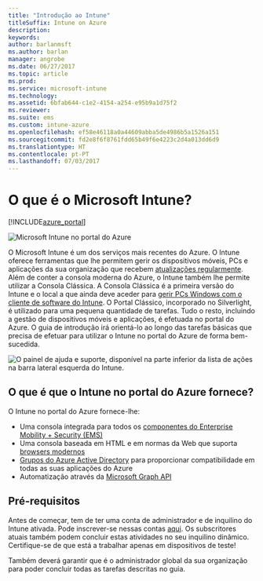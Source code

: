 ```yaml
---
title: "Introdução ao Intune"
titleSuffix: Intune on Azure
description: 
keywords: 
author: barlanmsft
ms.author: barlan
manager: angrobe
ms.date: 06/27/2017
ms.topic: article
ms.prod: 
ms.service: microsoft-intune
ms.technology: 
ms.assetid: 6bfab644-c1e2-4154-a254-e95b9a1d75f2
ms.reviewer: 
ms.suite: ems
ms.custom: intune-azure
ms.openlocfilehash: ef58e46118a0a44609abba5de4986b5a1526a151
ms.sourcegitcommit: fd2e8f6f8761fdd65b49f6e4223c2d4a013dd6d9
ms.translationtype: HT
ms.contentlocale: pt-PT
ms.lasthandoff: 07/03/2017
---
```

# <a name="what-is-microsoft-intune"></a>O que é o Microsoft Intune?

[!INCLUDE[azure_portal](./includes/azure_portal.md)]

![Microsoft Intune no portal do Azure](./media/generic-intune-azure.png)

O Microsoft Intune é um dos serviços mais recentes do Azure. O Intune oferece ferramentas que lhe permitem gerir os dispositivos móveis, PCs e aplicações da sua organização que recebem [atualizações regularmente](whats-new.md). Além de conter a consola moderna do Azure, o Intune também lhe permite utilizar a Consola Clássica. A Consola Clássica é a primeira versão do Intune e o local a que ainda deve aceder para [gerir PCs Windows com o cliente de software do Intune](/intune-classic/deploy-use/pc-management-comparison.md). O Portal Clássico, incorporado no Silverlight, é utilizado para uma pequena quantidade de tarefas. Tudo o resto, incluindo a gestão de dispositivos móveis e aplicações, é efetuada no portal do Azure. O guia de introdução irá orientá-lo ao longo das tarefas básicas que precisa de efetuar para utilizar o Intune no portal do Azure de forma bem-sucedida.

![O painel de ajuda e suporte, disponível na parte inferior da lista de ações na barra lateral esquerda do Intune.](./media/intune-azure-help-support-closeup.png)

## <a name="what-does-intune-in-the-azure-portal-provide"></a>O que é que o Intune no portal do Azure fornece?

O Intune no portal do Azure fornece-lhe:

* Uma consola integrada para todos os [componentes do Enterprise Mobility + Security (EMS)](https://docs.microsoft.com/enterprise-mobility-security)
* Uma consola baseada em HTML e em normas da Web que suporta [browsers modernos](supported-devices-browsers.md)
* [Grupos do Azure Active Directory](groups-get-started.md) para proporcionar compatibilidade em todas as suas aplicações do Azure
* Automatização através da [Microsoft Graph API](intune-graph-apis.md)

## <a name="prerequisites"></a>Pré-requisitos

Antes de começar, tem de ter uma conta de administrador e de inquilino do Intune ativada. Pode inscrever-se nessas contas [aqui](https://portal.office.com/Signup/Signup.aspx?OfferId=40BE278A-DFD1-470a-9EF7-9F2596EA7FF9&dl=INTUNE_A&ali=1#0%20). Os subscritores atuais também podem concluir estas atividades no seu inquilino dinâmico. Certifique-se de que está a trabalhar apenas em dispositivos de teste!

Também deverá garantir que é o administrador global da sua organização para poder concluir todas as tarefas descritas no guia.
